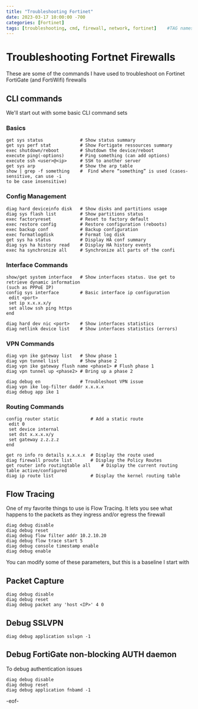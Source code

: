 ```yaml
---
title: "Troubleshooting Fortinet"
date: 2023-03-17 10:00:00 -700
categories: [Fortinet]
tags: [troubleshooting, cmd, firewall, network, fortinet]    #TAG names should always be lowercase
---
```


# Troubleshooting Fortnet Firewalls

These are some of the commands I have used to troubleshoot on Fortinet FortiGate (and FortiWifi) firewalls

## CLI commands

We'll start out with some basic CLI command sets

### Basics

```shell
get sys status              # Show status summary
get sys perf stat           # Show Fortigate ressources summary
exec shutdown/reboot        # Shutdown the device/reboot
execute ping(-options)      # Ping something (can add options)
execute ssh <user>@<ip>     # SSH to another server
get sys arp                 # Show the arp table
show | grep -f something    #  Find where “something” is used (cases-sensitive, can use -i
to be case insensitive)
```

### Config Management

```shell
diag hard deviceinfo disk   # Show disks and partitions usage
diag sys flash list         # Show partitions status
exec factoryreset           # Reset to factory default
exec restore config         # Restore configuration (reboots)
exec backup conf            # Backup configuration
exec formatlogdisk          # Format log disk
get sys ha status           # Display HA conf summary
diag sys ha history read    # Display HA history events
exec ha synchronize all     # Synchronize all parts of the confi
```

### Interface Commands

```shell
show/get system interface   # Show interfaces status. Use get to retrieve dynamic information
(such as PPPoE IP)
config sys interface        # Basic interface ip configuration
 edit <port>
 set ip x.x.x.x/y
 set allow ssh ping https
end

diag hard dev nic <port>    # Show interfaces statistics
diag netlink device list    # Show interfaces statistics (errors)
```

### VPN Commands

```shell
diag vpn ike gateway list   # Show phase 1
diag vpn tunnel list        # Show phase 2
diag vpn ike gateway flush name <phase1> # Flush phase 1
diag vpn tunnel up <phase2> # Bring up a phase 2

diag debug en               # Troubleshoot VPN issue
diag vpn ike log-filter daddr x.x.x.x
diag debug app ike 1
```

### Routing Commands

```shell
config router static            # Add a static route
 edit 0
 set device internal
 set dst x.x.x.x/y
 set gateway z.z.z.z
end

get ro info ro details x.x.x.x  # Display the route used
diag firewall proute list       # Display the Policy Routes
get router info routingtable all    # Display the current routing table active/configured
diag ip route list              # Display the kernel routing table
```

## Flow Tracing

One of my favorite things to use is Flow Tracing. It lets you see what happens to the packets as they ingress and/or egress the firewall

```shell
diag debug disable
diag debug reset
diag debug flow filter addr 10.2.10.20
diag debug flow trace start 5
diag debug console timestamp enable
diag debug enable
```

You can modify some of these parameters, but this is a baseline I start with

## Packet Capture

```shell
diag debug disable
diag debug reset
diag debug packet any 'host <IP>' 4 0
```

## Debug SSLVPN

```shell
diag debug application sslvpn -1
```

## Debug FortiGate non-blocking AUTH daemon

To debug authentication issues

```shell
diag debug disable
diag debug reset
diag debug application fnbamd -1
```

-eof-